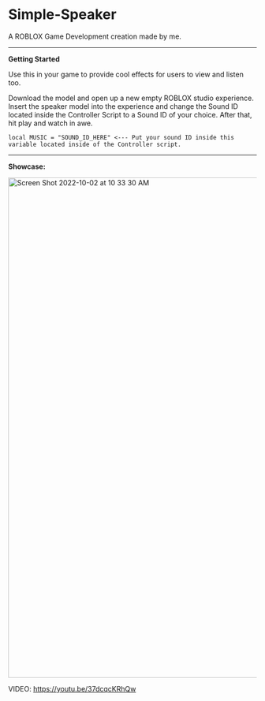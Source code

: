 # Simple-Speaker
A ROBLOX Game Development creation made by me.

----
**Getting Started**

Use this in your game to provide cool effects for users to view and listen too.

Download the model and open up a new empty ROBLOX studio experience. Insert the speaker model into the experience and change the Sound ID located inside the Controller Script to a Sound ID of your choice. After that, hit play and watch in awe.

```
local MUSIC = "SOUND_ID_HERE" <--- Put your sound ID inside this variable located inside of the Controller script.
```
----

**Showcase:**


<img width="1015" alt="Screen Shot 2022-10-02 at 10 33 30 AM" src="https://user-images.githubusercontent.com/104395322/193459604-d5559ee3-9d5b-4512-b303-9ca9b44bd0a0.png">


VIDEO:
https://youtu.be/37dcqcKRhQw
